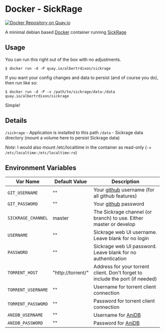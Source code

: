 # Docker - SickRage

[![Docker Repository on Quay.io](https://quay.io/repository/albertrdixon/sickrage/status "Docker Repository on Quay.io")](https://quay.io/repository/albertrdixon/sickrage)

A minimal debian based [Docker](http://www.docker.com) container running [SickRage](https://github.com/SiCKRAGETV/SickRage)

## Usage

You can run this right out of the box with no adjustments.

```
$ docker run -d -P quay.io/albertrdixon/sickrage
```

If you want your config changes and data to persist (and of course you do), then run like so:

```
$ docker run -d -P -v /path/to/sickrage/data:/data quay.io/albertrdixon/sickrage
```

Simple!

## Details

`/sickrage` - Application is installed to this path
`/data` - Sickrage data directory (mount a volume here to persist Sickrage data)

*Note*: I would also mount /etc/localtime in the container as read-only (`-v /etc/localtime:/etc/localtime:ro`)

## Environment Variables

| Var Name | Default Value | Description |
|----------|---------------|-------------|
| `GIT_USERNAME` | "" | Your [github](github.com) username (for all github features) |
| `GIT_PASSWORD` | "" | Your [github](github.com) password |
| `SICKRAGE_CHANNEL` | master | The Sickrage channel (or branch) to use. Either master or develop |
| `USERNAME` | "" | Sickrage web UI username. Leave blank for no login |
| `PASSWORD` | "" | Sickrage web UI password. Leave blank for no authentication |
| `TORRENT_HOST` | "http://torrent/" | Address for your torrent client. Don't forget to include the port (if needed) |
| `TORRENT_USERNAME` | "" | Username for torrent client connection |
| `TORRENT_PASSWORD` | "" | Password for torrent client connection |
| `ANIDB_USERNAME` | "" | Username for [AniDB](http://anidb.net/) |
| `ANIDB_PASSWORD` | "" | Password for [AniDB](http://anidb.net/) |